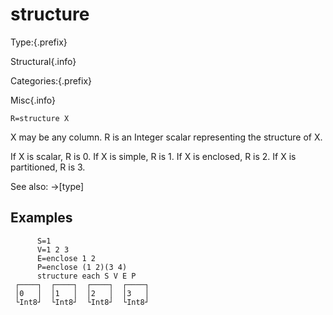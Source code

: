 # structure

Type:{.prefix}

Structural{.info}

Categories:{.prefix}

Misc{.info}

~~~
R=structure X
~~~

X may be any column. R is an Integer scalar representing the structure of X.

If X is scalar, R is 0. If X is simple, R is 1. If X is enclosed, R is 2. If X is partitioned, R is 3.

See also: →[type]

## Examples

~~~
      S=1
      V=1 2 3
      E=enclose 1 2
      P=enclose (1 2)(3 4)
      structure each S V E P
 ┌────┐  ┌────┐  ┌────┐  ┌────┐
 │0   │  │1   │  │2   │  │3   │
 └Int8┘  └Int8┘  └Int8┘  └Int8┘
~~~

